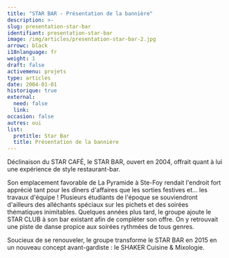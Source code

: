 ```yaml
---
title: "STAR BAR - Présentation de la bannière"
description: >-
slug: presentation-star-bar
identifiant: presentation-star-bar 
image: /img/articles/presentation-star-bar-2.jpg
arrowc: black
i18nlanguage: fr
weight: 1
draft: false
activemenu: projets
type: articles
date: 2004-01-01
historique: true
external:
  need: false
  link:
occasion: false
autres: oui
list:
  pretitle: Star Bar
  title: Présentation de la bannière
---
```


Déclinaison du STAR CAFÉ, le STAR BAR, ouvert en 2004, offrait quant à lui une expérience de style restaurant-bar. 

Son emplacement favorable de La Pyramide à Ste-Foy rendait l'endroit fort apprécié tant pour les dîners d'affaires que les sorties festives et... les travaux d'équipe ! Plusieurs étudiants de l'époque se souviendront d'ailleurs des alléchants spéciaux sur les pichets et des soirées thématiques inimitables. 
Quelques années plus tard, le groupe ajoute le STAR CLUB à son bar existant afin de compléter son offre. On y retrouvait une piste de danse propice aux soirées rythmées de tous genres. 

Soucieux de se renouveler, le groupe transforme le STAR BAR en 2015 en un nouveau concept avant-gardiste : le SHAKER Cuisine & Mixologie.

 
